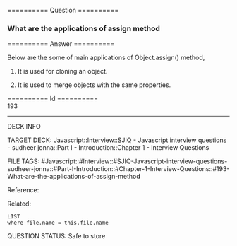 ========== Question ==========  

### What are the applications of assign method  

========== Answer ==========  

Below are the some of main applications of Object.assign() method,

1. It is used for cloning an object.

2. It is used to merge objects with the same properties.

========== Id ==========  
193

---

DECK INFO

TARGET DECK: Javascript::Interview::SJIQ - Javascript interview questions - sudheer jonna::Part I - Introduction::Chapter 1 - Interview Questions

FILE TAGS: #Javascript::#Interview::#SJIQ-Javascript-interview-questions-sudheer-jonna::#Part-I-Introduction::#Chapter-1-Interview-Questions::#193-What-are-the-applications-of-assign-method

Reference:

Related:

```dataview
LIST
where file.name = this.file.name
```

QUESTION STATUS: Safe to store
